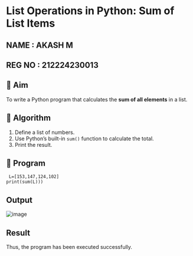 # List Operations in Python: Sum of List Items
## NAME : AKASH M
## REG NO : 212224230013
## 🎯 Aim
To write a Python program that calculates the **sum of all elements** in a list.

## 🧠 Algorithm
1. Define a list of numbers.
2. Use Python’s built-in `sum()` function to calculate the total.
3. Print the result.

## 🧾 Program

```
 L=[153,147,124,102] 
print(sum(L)))
```

## Output
![image](https://github.com/user-attachments/assets/11a71aad-65d4-4ece-bddf-65de2c75cca9)

## Result
Thus, the program has been executed successfully.

